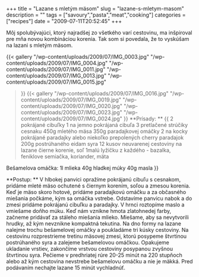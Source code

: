 +++
title = "Lazane s mletým mäsom"
slug = "lazane-s-mletym-masom"
description = ""
tags = ["savoury","pasta","meat","cooking"]
categories = ["recipes"]
date = "2009-07-11T20:52:45"
+++

Môj spolubývajúci, ktorý najradšej zo všetkého varí cestovinu, ma inšpiroval pre mňa novou
kombináciou korenia. Tak som si povedala, že to vyskúšam na lazani s mletým mäsom.

{{< gallery
    "/wp-content/uploads/2009/07/IMG_0003.jpg"
    "/wp-content/uploads/2009/07/IMG_0004.jpg"
    "/wp-content/uploads/2009/07/IMG_0011.jpg"
    "/wp-content/uploads/2009/07/IMG_0013.jpg"
    "/wp-content/uploads/2009/07/IMG_0015.jpg"
>}}
<a href="http://www.ajka-andrej.com/wp-content/uploads/2009/07/IMG_0015.jpg"></a>{{< gallery
    "/wp-content/uploads/2009/07/IMG_0016.jpg"
    "/wp-content/uploads/2009/07/IMG_0019.jpg"
    "/wp-content/uploads/2009/07/IMG_0020.jpg"
    "/wp-content/uploads/2009/07/IMG_0023.jpg"
    "/wp-content/uploads/2009/07/IMG_0024.jpg"
>}}
**Prísady: **
{{ 2 pokrájané cibuľky
1 na jemno pokrájaná cibuľa
3 pretlačené strúčiky cesnaku
450g mletého mäsa
350g paradajkovej omáčky
2 na kocky pokrájané paradajky alebo niekoľko prepolených cherry paradajok
200g postrúhaného eidam syra
12 kusov neuvarenej cestoviny na lazane
čierne korenie, soľ
1malú lyžičku z každého - bazalka, feniklove semiačka, koriander, mäta
 
Bešamelova omáčka:
1l mlieka
40g hladkej múky
40g masla }}

**Postup: **
V hlbokej panvici opražíme pokrájanú cibuľu s cesnakom, pridáme mleté mäso ochutené s čiernym
korením, soľou a zmesou korenia. Keď je mäso skoro hotové, pridáme paradajkovú omáčku a za
občasného miešania počkáme, kým sa omáčka vstrebe. Odstavíme panvicu nabok a do zmesi pridáme
pokrájanú cibuľku a paradajky. V hrnci roztopíme maslo a vmiešame doňho múku. Keď nám vznikne hmota
zlatohnedej farby, začneme pridávať za stáleho miešania mlieko. Miešame, aby sa nevytvorili hrudky,
až kým nevznikne kompaktná tekutina. Na dno formy na lazane nalejme trochu bešamelovej omáčky a
poukladáme tri kúsky cestoviny. Na cestovinu rozprestrieme tretinu mäsovej zmesi, ktorú posypeme
štvrtinou postrúhaného syra a zalejeme bešamelovou omáčkou. Opakujeme ukladanie vrstiev, zakončíme
vrstvou cestoviny posypanou zvyšnou štvrtinou syra. Pečieme v predhriatej rúre 20-25 minút na 220
stupňoch alebo až kým cestovina nevstrebe bešamelovu omáčku a nie je mäkká. Pred podávaním nechajte
lazane 15 minút vychladnúť.
